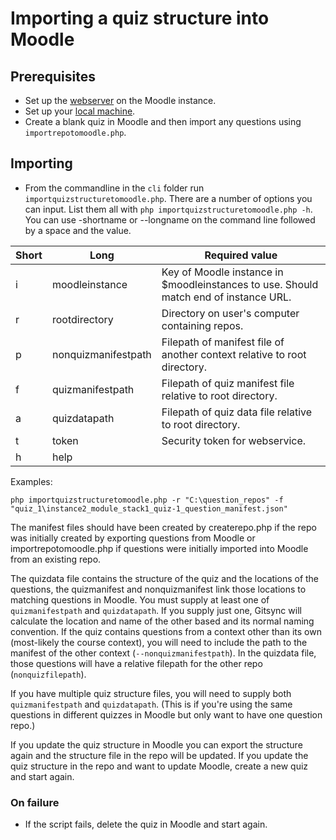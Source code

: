 # Importing a quiz structure into Moodle

## Prerequisites
- Set up the [webserver](webservicesetup.md) on the Moodle instance.
- Set up your [local machine](localsetup.md).
- Create a blank quiz in Moodle and then import any questions using `importrepotomoodle.php`.

## Importing
- From the commandline in the `cli` folder run `importquizstructuretomoodle.php`. There are a number of options you can input. List them all with `php importquizstructuretomoodle.php -h`. You can use -shortname or --longname on the command line followed by a space and the value.

|Short|Long|Required value|
|-|-|-|
|i|moodleinstance|Key of Moodle instance in $moodleinstances to use. Should match end of instance URL.|
|r|rootdirectory|Directory on user's computer containing repos.|
|p|nonquizmanifestpath|Filepath of manifest file of another context relative to root directory.|
|f|quizmanifestpath|Filepath of quiz manifest file relative to root directory.|
|a|quizdatapath|Filepath of quiz data file relative to root directory.
|t|token|Security token for webservice.|
|h|help|

Examples:

`php importquizstructuretomoodle.php -r "C:\question_repos" -f "quiz_1\instance2_module_stack1_quiz-1_question_manifest.json"`

The manifest files should have been created by createrepo.php if the repo was initially created by exporting questions from Moodle or importrepotomoodle.php if questions were initially imported into Moodle from an existing repo.

The quizdata file contains the structure of the quiz and the locations of the questions, the quizmanifest and nonquizmanifest link those locations to matching questions in Moodle. You must supply at least one of `quizmanifestpath` and `quizdatapath`. If you supply just one, Gitsync will calculate the location and name of the other based and its normal naming convention. If the quiz contains questions from a context other than its own (most-likely the course context), you will need to include the path to the manifest of the other context (`--nonquizmanifestpath`). In the quizdata file, those questions will have a relative filepath for the other repo (`nonquizfilepath`).

If you have multiple quiz structure files, you will need to supply both `quizmanifestpath` and `quizdatapath`. (This is if you're using the same questions in different quizzes in Moodle but only want to have one question repo.)

If you update the quiz structure in Moodle you can export the structure again and the structure file in the repo will be updated. If you update the quiz structure in the repo and want to update Moodle, create a new quiz and start again.

### On failure

- If the script fails, delete the quiz in Moodle and start again.